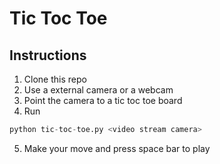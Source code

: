 # Tic Toc Toe

## Instructions

1. Clone this repo
2. Use a external camera or a webcam
3. Point the camera to a tic toc toe board
4. Run 
```python
python tic-toc-toe.py <video stream camera>
```
5. Make your move and press space bar to play
